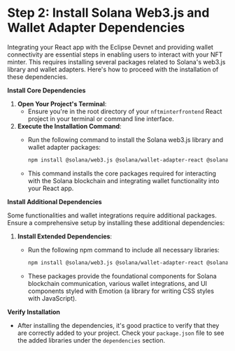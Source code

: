 # Step 2: Install Solana Web3.js and Wallet Adapter Dependencies

Integrating your React app with the Eclipse Devnet and providing wallet connectivity are essential steps in enabling users to interact with your NFT minter. This requires installing several packages related to Solana's web3.js library and wallet adapters. Here's how to proceed with the installation of these dependencies.

**Install Core Dependencies**

1. **Open Your Project's Terminal**:
   * Ensure you're in the root directory of your `nftminterfrontend` React project in your terminal or command line interface.
2. **Execute the Installation Command**:
   *   Run the following command to install the Solana web3.js library and wallet adapter packages:

       ```bash
       npm install @solana/web3.js @solana/wallet-adapter-react @solana/wallet-adapter-wallets @solana/wallet-adapter-react-ui
       ```
   * This command installs the core packages required for interacting with the Solana blockchain and integrating wallet functionality into your React app.

**Install Additional Dependencies**

Some functionalities and wallet integrations require additional packages. Ensure a comprehensive setup by installing these additional dependencies:

1. **Install Extended Dependencies**:
   *   Run the following npm command to include all necessary libraries:

       ```bash
       npm install @solana/web3.js @solana/wallet-adapter-react @solana/wallet-adapter-react-ui @solana/wallet-adapter-wallets @solana/wallet-adapter-base @project-serum/sol-wallet-adapter @emotion/react @emotion/styled
       ```
   * These packages provide the foundational components for Solana blockchain communication, various wallet integrations, and UI components styled with Emotion (a library for writing CSS styles with JavaScript).

**Verify Installation**

* After installing the dependencies, it's good practice to verify that they are correctly added to your project. Check your `package.json` file to see the added libraries under the `dependencies` section.
